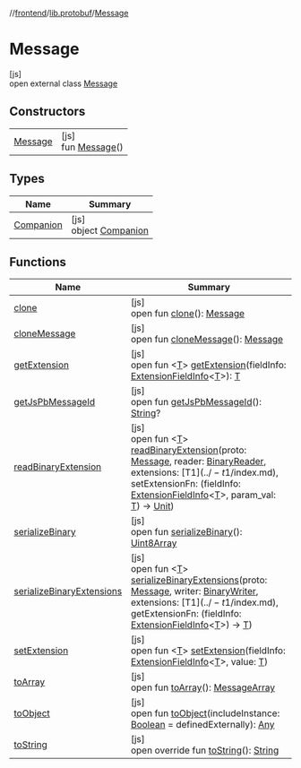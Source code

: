 //[frontend](../../../index.md)/[lib.protobuf](../index.md)/[Message](index.md)

# Message

[js]\
open external class [Message](index.md)

## Constructors

| | |
|---|---|
| [Message](-message.md) | [js]<br>fun [Message](-message.md)() |

## Types

| Name | Summary |
|---|---|
| [Companion](-companion/index.md) | [js]<br>object [Companion](-companion/index.md) |

## Functions

| Name | Summary |
|---|---|
| [clone](clone.md) | [js]<br>open fun [clone](clone.md)(): [Message](index.md) |
| [cloneMessage](clone-message.md) | [js]<br>open fun [cloneMessage](clone-message.md)(): [Message](index.md) |
| [getExtension](get-extension.md) | [js]<br>open fun &lt;[T](get-extension.md)&gt; [getExtension](get-extension.md)(fieldInfo: [ExtensionFieldInfo](../-extension-field-info/index.md)&lt;[T](get-extension.md)&gt;): [T](get-extension.md) |
| [getJsPbMessageId](get-js-pb-message-id.md) | [js]<br>open fun [getJsPbMessageId](get-js-pb-message-id.md)(): [String](https://kotlinlang.org/api/latest/jvm/stdlib/kotlin/-string/index.html)? |
| [readBinaryExtension](read-binary-extension.md) | [js]<br>open fun &lt;[T](read-binary-extension.md)&gt; [readBinaryExtension](read-binary-extension.md)(proto: [Message](index.md), reader: [BinaryReader](../-binary-reader/index.md), extensions: [T$1](../-t$1/index.md), setExtensionFn: (fieldInfo: [ExtensionFieldInfo](../-extension-field-info/index.md)&lt;[T](read-binary-extension.md)&gt;, param_val: [T](read-binary-extension.md)) -&gt; [Unit](https://kotlinlang.org/api/latest/jvm/stdlib/kotlin/-unit/index.html)) |
| [serializeBinary](serialize-binary.md) | [js]<br>open fun [serializeBinary](serialize-binary.md)(): [Uint8Array](https://kotlinlang.org/api/latest/jvm/stdlib/org.khronos.webgl/-uint8-array/index.html) |
| [serializeBinaryExtensions](serialize-binary-extensions.md) | [js]<br>open fun &lt;[T](serialize-binary-extensions.md)&gt; [serializeBinaryExtensions](serialize-binary-extensions.md)(proto: [Message](index.md), writer: [BinaryWriter](../-binary-writer/index.md), extensions: [T$1](../-t$1/index.md), getExtensionFn: (fieldInfo: [ExtensionFieldInfo](../-extension-field-info/index.md)&lt;[T](serialize-binary-extensions.md)&gt;) -&gt; [T](serialize-binary-extensions.md)) |
| [setExtension](set-extension.md) | [js]<br>open fun &lt;[T](set-extension.md)&gt; [setExtension](set-extension.md)(fieldInfo: [ExtensionFieldInfo](../-extension-field-info/index.md)&lt;[T](set-extension.md)&gt;, value: [T](set-extension.md)) |
| [toArray](to-array.md) | [js]<br>open fun [toArray](to-array.md)(): [MessageArray](../index.md#-185924924%2FClasslikes%2F2039821458) |
| [toObject](to-object.md) | [js]<br>open fun [toObject](to-object.md)(includeInstance: [Boolean](https://kotlinlang.org/api/latest/jvm/stdlib/kotlin/-boolean/index.html) = definedExternally): [Any](https://kotlinlang.org/api/latest/jvm/stdlib/kotlin/-any/index.html) |
| [toString](to-string.md) | [js]<br>open override fun [toString](to-string.md)(): [String](https://kotlinlang.org/api/latest/jvm/stdlib/kotlin/-string/index.html) |
